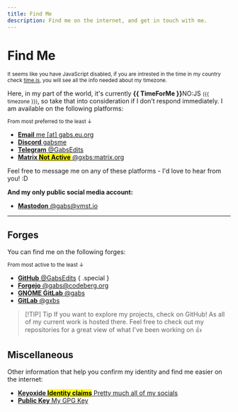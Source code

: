```yaml
---
title: Find Me
description: Find me on the internet, and get in touch with me.
---
```


# Find Me

<noscript>
<small style="text-align: center;">It seems like you have JavaScript disabled, if you are intrested in the time in my country check <a href="https://time.is/Moldova#time_zone">time.is</a>, you will see all the info needed about my timezone.</small>
</noscript>

Here, in my part of the world, it's currently <time :title="'The current time in my location is ' + TimeForMe">**{{ TimeForMe }}**<noscript>NO:JS</noscript></time> <small>({{ timezone }})</small>, so take that into consideration if I don’t respond immediately. I am available on the following platforms:

<small>From most preferred to the least ↓</small>

<section class="cards">

- [**Email** me [at] gabs.eu.org](mailto:me@gabs.eu.org)
- [**Discord** gabsme](https://discord.com/users/841649648606249021)
- [**Telegram** @GabsEdits](https://t.me/gabsedits)
- [**Matrix <mark>Not Active</mark>** @gxbs:matrix.org](https://matrix.to/#/@gxbs:matrix.org)

</section>

Feel free to message me on any of these platforms - I'd love to hear from you! :D

**And my only public social media account:**

<section class="cards">

- [**Mastodon** @gabs@vmst.io](https://vmst.io/@gabs)

</section>

---

## Forges

You can find me on the following forges:

<small>From most active to the least ↓</small>

<section class="cards">

- [**GitHub** @GabsEdits](https://github.com/GabsEdits) { .special }
- [**Forgejo** @gabs@codeberg.org](https://codeberg.org/gabs)
- [**GNOME GitLab** @gabs](https://gitlab.gnome.org/gabs)
- [**GitLab** @gxbs](https://gitlab.com/gxbs)

</section>

> [!TIP] Tip
> If you want to explore my projects, check on GitHub! As all of my current work is hosted there. Feel free to check out my repositories for a great view of what I've been working on :+1:

## Miscellaneous

Other information that help you confirm my identity and find me easier on the internet:

<section class="cards">

- [**Keyoxide <mark>Identity claims</mark>** Pretty much all of my socials](https://keyoxide.org/me%40gabs.eu.org)
- [**Public Key** My GPG Key](https://github.com/GabsEdits.gpg)

</section>

<script setup lang="ts">
import { ref, onMounted } from 'vue';

const TimeForMe = ref('');
const timezone = ref('');

function TimeForMeFunction() {
  const now = new Date();
  const userLocale = navigator.language || "en-US";
  const chisinauTime = now.toLocaleTimeString(userLocale, { timeZone: "Europe/Chisinau", hour12: !(userLocale.startsWith("en") || userLocale.startsWith("en-US")), hour: "numeric", minute: "numeric" });
  return chisinauTime;
}

function getTimezone() {
  try {
    const now = new Date();
    const options = { timeZone: "Europe/Chisinau", timeZoneName: "longOffset" };
    const gmtOffset = new Intl.DateTimeFormat(undefined, options).formatToParts(now).find(part => part.type === 'timeZoneName').value;

    timezone.value = `${gmtOffset}`;
  } catch (error) {
    console.error("Error fetching GMT offset:", error);
  }
}

onMounted(() => {
  setInterval(() => {
    TimeForMe.value = TimeForMeFunction();
  }, 100);
  getTimezone();
});
</script>
